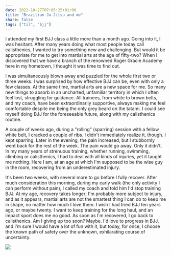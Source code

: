 ```yaml
---
date: 2022-10-27T07:05:25+01:00
title: "Brazilian Ju-Jitsu and me"
share: false
tags: ["til", "bjj"]
---
```

I attended my first BJJ class a little more than a month ago. Going into it,
I was hesitant. After many years doing what most people today call
calisthenics, I wanted to try something new and challenging. But would it be
appropriate for me to get into martial arts at the age of fifty-two? When
I discovered that we have a branch of the renowned Roger Gracie Academy here in
my hometown, I thought it was time to find out.

I was simultaneously blown away and puzzled for the whole first two or three
weeks. I was surprised by how effective BJJ can be, even with only a few
classes. At the same time, martial arts are a new space for me. So many new
things to absorb in an uncharted, unfamiliar territory in which I often feel
lost, struggling for guidance. All trainees, from white to brown belts, and my
coach, have been extraordinarily supportive, always making me feel comfortable
despite me being the only grey beard on the tatami. I could see myself doing
BJJ for the foreseeable future, along with my calisthenics routine.

A couple of weeks ago, during a "rolling" (sparring) session with a fellow
white belt, I cracked a couple of ribs. I didn't immediately realize it,
though. I kept sparring. Later in the evening, the pain increased, but
I stubbornly went back for the rest of the week. The pain would go away. Only
it didn't. In my many years of strenuous training, whether running, swimming,
climbing or calisthenics, I had to deal with all kinds of injuries, yet it
taught me nothing. Here I am, at an age at which I'm supposed to be the wise
guy in the room, recovering from an underestimated injury. 

It's been two weeks, with several more to go before I fully recover. After much
consideration this morning, during my early walk (the only activity I can
perform without pain), I called my coach and told him I'd stop training BJJ. At
my age, recovery takes longer; I'm probably more subject to injury, and as it
appears, martial arts are not the smartest thing I can do to keep me in shape,
no matter how much I love them. I wish I had tried BJJ ten years ago, or maybe
twenty. I want to keep training for the long haul, and an impact sport does me
no good. As soon as I'm recovered, I go back to calisthenics. Am I giving up
too soon? Maybe. I'd love to progress in BJJ, and I'm sure I would have a lot
of fun with it, but today, for once, I choose the known path of safety over the
unknown, exhilarating course of uncertainty.

![](/images/ju-jitsu.jpeg)

